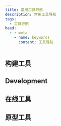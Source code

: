 ```yaml
---
title: 常用工具导航
description: 常用工具导航
tags: 
  - 工具导航
head:
  - - meta
    - name: keywords
      content: 工具导航
---
```


<script setup>
const generation = [
  {
    title: 'Vite',
    link: 'https://vitejs.dev/',
    icon: '/images/logo/vite.svg',
    info: '下一代前端构建工具',
  },
  {
    title: 'electron-vite',
    link: 'https://cn-evite.netlify.app/',
    icon: '/images/logo/electron-vite.svg',
    info: '下一代 Electron 开发与构建工具',
  },
  {
    title: 'webpack',
    link: 'https://webpack.js.org/',
    icon: '/images/logo/webpack.png',
    info: '现代 JavaScript 应用程序的静态模块打包工具',
  },
  {
    title: 'Gulp',
    link: 'https://gulpjs.com/',
    icon: '/images/logo/gulp.png',
    info: '基于流的自动化构建工具',
  },
  {
    title: 'Babel',
    link: 'https://babeljs.io/',
    icon: '/images/logo/babel.svg',
    info: 'Babel 是一个 JavaScript 编译器',
  },
]

const design = [
  {
    title: '蓝湖',
    link: 'https://lanhuapp.com/',
    icon: '/images/logo/lanhu.svg',
    info: '高效的产品设计协作平台',
  },
  {
    title: '墨刀',
    link: 'https://modao.cc/',
    icon: '/images/logo/modao.svg',
    info: '在线一体化产品设计协作平台',
  },
  {
    title: '摹客',
    link: 'https://www.mockplus.cn/',
    icon: '/images/logo/muke.png',
    info: '全能设计协作平台，产品经理用 RP，UI设计师用 DT',
  },
]

const online = [
  {
    title: 'CodePen',
    link: 'https://codepen.io/',
    icon: '/images/logo/CodePen.png',
    info: '不仅仅是一个前端代码的一个工具，还可以在上面找到各种特效案例',
  },
  {
    title: 'HttpBin',
    link: 'http://httpbin.org/',
    icon: '/images/logo/httpbin.png',
    info: 'A simple HTTP Request & Response Service',
  },
  {
    title: 'RegEx Testing',
    link: 'https://www.regextester.com/',
    icon: '/images/logo/empty.svg',
    info: '在线正则校验工具',
  },
  {
    title: 'DeepL',
    link: 'https://www.deepl.com/translator',
    icon: '/images/logo/deepl.svg',
    info: '即时翻译文本&完整的文档文件',
  },
  {
    title: 'TinyPNG',
    link: 'https://tinify.cn/',
    icon: '/images/logo/TinyPNG.png',
    info: '智能压缩您的 WebP、JPEG 和 PNG 图片',
  },
]

const development = [
  {
    title: 'Terminal Colors for VS Code',
    link: 'https://glitchbone.github.io/vscode-base16-term/#/',
    icon: '/images/logo/vscode-base16-term.png',
    info: 'VS Code 终端界面美化主题'
  },
  {
    title: 'snippet generator',
    link: 'https://snippet-generator.app/',
    icon: '/images/logo/snippet-generator.png',
    info: 'VS Code 代码片段在线生成工具',
  },
  {
    title: 'TabNine',
    link: 'https://www.tabnine.com/',
    icon: '/images/logo/tabnine.png',
    info: 'TabNine 是最好的代码补全工具，软件开发人员的 AI 助手',
  },
  {
    title: 'Apifox',
    link: 'https://www.apifox.cn/',
    icon: '/images/logo/apifox.png',
    info: 'API 文档、API 调试、API Mock、API 自动化测试',
  },
  {
    title: 'DevToys',
    link: 'https://www.devtoys.app/',
    icon: '/images/logo/DevToys.png',
    info: '提供格式化JSON、比较文本和测试RegExp、图片压缩等等功能',
  },

]
</script>
## 构建工具

<MyLink :links="generation"/>

## Development

<MyLink :links="development"/>

## 在线工具

<MyLink :links="online"/>

## 原型工具

<MyLink :links="design"/>